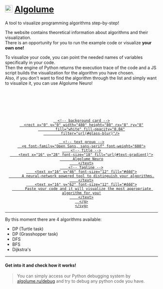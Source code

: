 # <img src="media/a.ico" width="24" height="24" alt="a icon" /> [Algolume](https://example.com)

A tool to visualize programming algorithms step-by-step!

The website contains theoretical information about algorithms and their visualization.  
There is an opportunity for you to run the example code or visualize **your own one!**

To visualize your code, you can point the needed names of variables specifically in your code.  
Then the engine of Python returns the execution trace of the code and a JS script builds the visualization for the algorithm you have chosen.  
Also, if you don't want to find the algorithm through the list and simply want to visualize it, you can use Algolume Neuro!

<div align="center">
  <a href="https://algolume.ru" target="_blank" rel="noopener">
    <svg xmlns="http://www.w3.org/2000/svg"
         width="480" height="80" viewBox="0 0 480 80">
      <defs>
        <!-- glassy blur+saturate -->
        <filter id="glass-blur" x="-20%" y="-20%" width="140%" height="140%">
          <feGaussianBlur in="SourceGraphic" stdDeviation="6" result="blur"/>
          <feColorMatrix in="blur" type="matrix"
            values="
              1.4 0   0   0 0
              0   1.4 0   0 0
              0   0   1.4 0 0
              0   0   0   1 0
            " result="saturated"/>
        </filter>
        <!-- gradient for the title -->
        <linearGradient id="text-gradient" x1="0%" y1="0%" x2="100%" y2="0%">
          <stop offset="0%" stop-color="#58a6ff"/>
          <stop offset="100%" stop-color="#d4bfff"/>
        </linearGradient>
      </defs>

      <!-- background card -->
      <rect x="0" y="0" width="480" height="80" rx="8" ry="8"
            fill="white" fill-opacity="0.04"
            filter="url(#glass-blur)"/>

      <!-- text group -->
      <g font-family="Open Sans, sans-serif" font-weight="600">
        <!-- Title -->
        <text x="16" y="28" font-size="18" fill="url(#text-gradient)">
          Algolume Neuro
        </text>
        <!-- Tagline -->
        <text x="16" y="46" font-size="12" fill="#ddd">
          A neural-network powered tool to distinguish your algorithms.
        </text>
        <text x="16" y="62" font-size="12" fill="#ddd">
          Paste your code and it will visualize the most appropriate algorithm for you!
        </text>
      </g>
    </svg>
  </a>
</div>

---

By this moment there are 4 algorithms available:

- DP (Turtle task)
- DP (Grasshopper task)
- DFS
- BFS
- Dijkstra's

---

#### Get into it and check how it works!

> You can simply access our Python debugging system by [algolume.ru/debug](https://algolume.ru/debug) and try to debug any python code you have.

